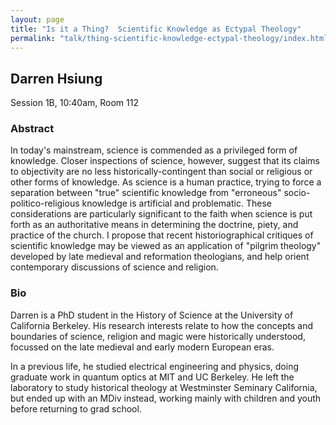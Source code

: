 ```yaml
---
layout: page
title: "Is it a Thing?  Scientific Knowledge as Ectypal Theology"
permalink: "talk/thing-scientific-knowledge-ectypal-theology/index.html"
---
```


## <span class="talk-speaker">Darren Hsiung</span>

Session 1B, 10:40am, Room 112

### <span class="talk-abstract">Abstract</span>

In today's mainstream, science is commended as a privileged form of knowledge.  Closer inspections of science, however, suggest that its claims to objectivity are no less historically-contingent than social or religious or other forms of knowledge.  As science is a human practice, trying to force a separation between "true" scientific knowledge from "erroneous" socio-politico-religious knowledge is artificial and problematic.  These considerations are particularly significant to the faith when science is put forth as an authoritative means in determining the doctrine, piety, and practice of the church.  I propose that recent historiographical critiques of scientific knowledge may be viewed as an application of "pilgrim theology" developed by late medieval and reformation theologians, and help orient contemporary discussions of science and religion.

### <span class="talk-bio">Bio</span>

Darren is a PhD student in the History of Science at the University of California Berkeley.  His research interests relate to how the concepts and boundaries of science, religion and magic were historically understood, focussed on the late medieval and early modern European eras.

In a previous life, he studied electrical engineering and physics, doing graduate work in quantum optics at MIT and UC Berkeley.  He left the laboratory to study historical theology at Westminster Seminary California, but ended up with an MDiv instead, working mainly with children and youth before returning to grad school.  
